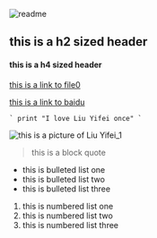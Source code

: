 ![readme](https://user-images.githubusercontent.com/82398304/114507579-e6a2f000-9c65-11eb-82e7-f166b42e93ca.png)

<h2 id="header">this is a h2 sized header</h2>

<h4 id="header">this is a h4 sized header</h4>

[this is a link to file0](file0.md)

[this is a link to baidu](http://www.baidu.com)

```code
` print "I love Liu Yifei once" `
```

![this is a picture of Liu Yifei_1](https://img1.baidu.com/it/u=2023051955,2584660320&fm=26&fmt=auto&gp=0.jpg)

> this is a block quote

* this is bulleted list one
* this is bulleted list two
* this is bulleted list three

1. this is numbered list one
2. this is numbered list two
3. this is numbered list three

